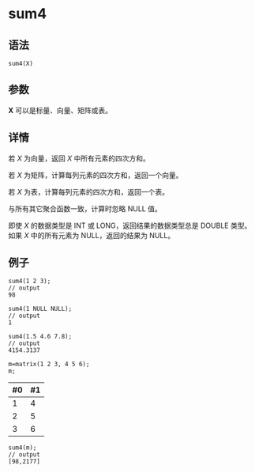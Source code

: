 # sum4

## 语法

`sum4(X)`

## 参数

**X** 可以是标量、向量、矩阵或表。

## 详情

若 *X* 为向量，返回 *X* 中所有元素的四次方和。

若 *X* 为矩阵，计算每列元素的四次方和，返回一个向量。

若 *X* 为表，计算每列元素的四次方和，返回一个表。

与所有其它聚合函数一致，计算时忽略 NULL 值。

即使 *X* 的数据类型是 INT 或 LONG，返回结果的数据类型总是 DOUBLE 类型。如果 *X* 中的所有元素为 NULL，返回的结果为
NULL。

## 例子

```
sum4(1 2 3);
// output
98

sum4(1 NULL NULL);
// output
1

sum4(1.5 4.6 7.8);
// output
4154.3137

m=matrix(1 2 3, 4 5 6);
m;
```

| #0 | #1 |
| --- | --- |
| 1 | 4 |
| 2 | 5 |
| 3 | 6 |

```
sum4(m);
// output
[98,2177]
```

